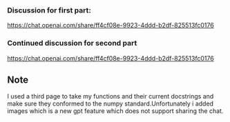### Discussion for first part:
https://chat.openai.com/share/ff4cf08e-9923-4ddd-b2df-825513fc0176

### Continued discussion for second part
https://chat.openai.com/share/ff4cf08e-9923-4ddd-b2df-825513fc0176

## Note
I used a third page to take my functions and their current docstrings and make sure they conformed to the numpy standard.Unfortunately i added images which is a new gpt feature which does not support sharing the chat.